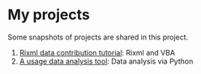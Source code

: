 # My projects

Some snapshots of projects are shared in this project.

1. [Rixml data contribution tutorial](https://github.com/angang0123/my_project/tree/main/Rixml): Rixml and VBA
2. [A usage data analysis tool](https://github.com/angang0123/my_project/tree/main/Usage): Data analysis via Python
